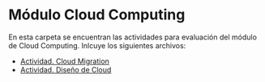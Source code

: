 # Módulo Cloud Computing

En esta carpeta se encuentran las actividades para evaluación del módulo de Cloud Computing. Inlcuye los siguientes archivos:

* [Actividad. Cloud Migration](./CloudMigration_Equipo2.pdf)
* [Actividad. Diseño de Cloud](./DisenoCloud_Equipo2.pdf)